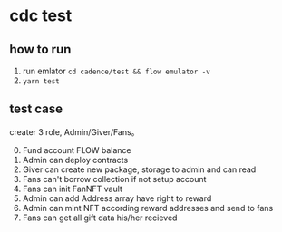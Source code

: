 # cdc test

## how to run

1. run emlator `cd cadence/test && flow emulator -v`
2. `yarn test`

## test case

creater 3 role, Admin/Giver/Fans。

0. Fund account FLOW balance
1. Admin can deploy contracts
2. Giver can create new package, storage to admin and can read
3. Fans can't borrow collection if not setup account
4. Fans can init FanNFT vault
5. Admin can add Address array have right to reward
6. Admin can mint NFT according reward addresses and send to fans
7. Fans can get all gift data his/her recieved
